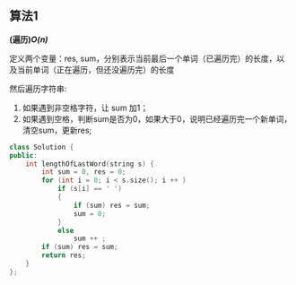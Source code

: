 ## 算法1

**(遍历)*O(n)***

定义两个变量：res, sum，分别表示当前最后一个单词（已遍历完）的长度，以及当前单词（正在遍历，但还没遍历完）的长度<bt>

然后遍历字符串:

1. 如果遇到非空格字符，让 sum 加1；
2. 如果遇到空格，判断sum是否为0，如果大于0，说明已经遍历完一个新单词，清空sum，更新res;


```CPP
class Solution {
public:
    int lengthOfLastWord(string s) {
        int sum = 0, res = 0;
        for (int i = 0; i < s.size(); i ++ )
            if (s[i] == ' ')
            {
                if (sum) res = sum;
                sum = 0;
            }
            else
                sum ++ ;
        if (sum) res = sum;
        return res;
    }
};
```